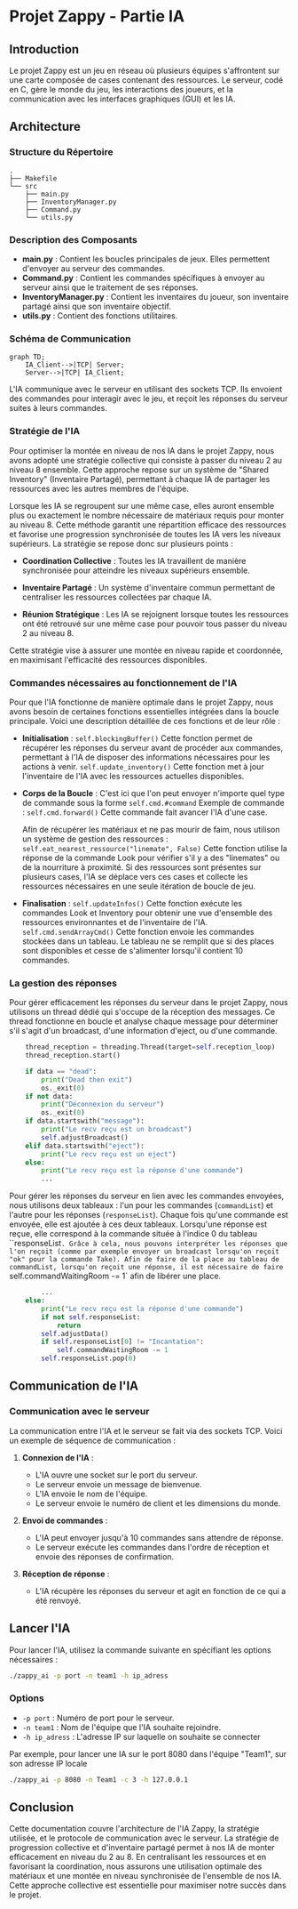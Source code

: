 # Projet Zappy - Partie IA

## Introduction

Le projet Zappy est un jeu en réseau où plusieurs équipes s'affrontent sur une carte composée de cases contenant des ressources. Le serveur, codé en C, gère le monde du jeu, les interactions des joueurs, et la communication avec les interfaces graphiques (GUI) et les IA.

## Architecture

### Structure du Répertoire

```
.
├── Makefile
└── src
    ├── main.py
    ├── InventoryManager.py
    ├── Command.py
    └── utils.py

```

### Description des Composants

- **main.py** : Contient les boucles principales de jeux. Elles permettent d'envoyer au serveur des commandes.
- **Command.py** : Contient les commandes spécifiques à envoyer au serveur ainsi que le traitement de ses réponses.
- **InventoryManager.py** : Contient les inventaires du joueur, son inventaire partagé ainsi que son inventaire objectif.
- **utils.py** : Contient des fonctions utilitaires.

### Schéma de Communication

```mermaid
graph TD;
    IA_Client-->|TCP| Server;
    Server-->|TCP| IA_Client;
```

L'IA communique avec le serveur en utilisant des sockets TCP. Ils envoient des commandes pour interagir avec le jeu, et reçoit les réponses du serveur suites à leurs commandes.

### Stratégie de l'IA

Pour optimiser la montée en niveau de nos IA dans le projet Zappy, nous avons adopté une stratégie collective qui consiste à passer du niveau 2 au niveau 8 ensemble. Cette approche repose sur un système de "Shared Inventory" (Inventaire Partagé), permettant à chaque IA de partager les ressources avec les autres membres de l'équipe.

Lorsque les IA se regroupent sur une même case, elles auront ensemble plus ou exactement le nombre nécessaire de matériaux requis pour monter au niveau 8. Cette méthode garantit une répartition efficace des ressources et favorise une progression synchronisée de toutes les IA vers les niveaux supérieurs. La stratégie se repose donc sur plusieurs points :

- **Coordination Collective** : Toutes les IA travaillent de manière synchronisée pour atteindre les niveaux supérieurs ensemble.

- **Inventaire Partagé** : Un système d'inventaire commun permettant de centraliser les ressources collectées par chaque IA.

- **Réunion Stratégique** : Les IA se rejoignent lorsque toutes les ressources ont été retrouvé sur une même case pour pouvoir tous passer du niveau 2 au niveau 8.

Cette stratégie vise à assurer une montée en niveau rapide et coordonnée, en maximisant l'efficacité des ressources disponibles.

### Commandes nécessaires au fonctionnement de l'IA

Pour que l'IA fonctionne de manière optimale dans le projet Zappy, nous avons besoin de certaines fonctions essentielles intégrées dans la boucle principale. Voici une description détaillée de ces fonctions et de leur rôle :

- **Initialisation** :
    `self.blockingBuffer()`
        Cette fonction permet de récupérer les réponses du serveur avant de procéder aux commandes, permettant à l'IA de disposer des informations nécessaires pour les actions à venir.
    `self.update_inventory()`
        Cette fonction met à jour l'inventaire de l'IA avec les ressources actuelles disponibles.

- **Corps de la Boucle** :
    C'est ici que l'on peut envoyer n'importe quel type de commande sous la forme `self.cmd.#command`
        Exemple de commande : `self.cmd.forward()`
            Cette commande fait avancer l'IA d'une case.

    Afin de récupérer les matériaux et ne pas mourir de faim, nous utilison un système de gestion des ressources :
        `self.eat_nearest_ressource("linemate", False)`
            Cette fonction utilise la réponse de la commande Look pour vérifier s'il y a des "linemates" ou de la nourriture à proximité.
            Si des ressources sont présentes sur plusieurs cases, l'IA se déplace vers ces cases et collecte les ressources nécessaires en une seule itération de boucle de jeu.

- **Finalisation** :
        `self.updateInfos()`
            Cette fonction exécute les commandes Look et Inventory pour obtenir une vue d'ensemble des ressources environnantes et de l'inventaire de l'IA.
        `self.cmd.sendArrayCmd()`
            Cette fonction envoie les commandes stockées dans un tableau. Le tableau ne se remplit que si des places sont disponibles et cesse de s'alimenter lorsqu'il contient 10 commandes.

### La gestion des réponses

Pour gérer efficacement les réponses du serveur dans le projet Zappy, nous utilisons un thread dédié qui s'occupe de la réception des messages. Ce thread fonctionne en boucle et analyse chaque message pour déterminer s'il s'agit d'un broadcast, d'une information d'eject, ou d'une commande.

```py
    thread_reception = threading.Thread(target=self.reception_loop)
    thread_reception.start()
```

```py
    if data == "dead":
        print("Dead then exit")
        os._exit(0)
    if not data:
        print("Déconnexion du serveur")
        os._exit(0)
    if data.startswith("message"):
        print("Le recv reçu est un broadcast")
        self.adjustBroadcast()
    elif data.startswith("eject"):
        print("Le recv reçu est un eject")
    else:
        print("Le recv reçu est la réponse d'une commande")
        ...
```

Pour gérer les réponses du serveur en lien avec les commandes envoyées, nous utilisons deux tableaux : l'un pour les commandes (`commandList`) et l'autre pour les réponses (`responseList`). Chaque fois qu'une commande est envoyée, elle est ajoutée à ces deux tableaux. Lorsqu'une réponse est reçue, elle correspond à la commande située à l'indice 0 du tableau ``responseList`. Grâce à cela, nous pouvons interpréter les réponses que l'on reçoit (comme par exemple envoyer un broadcast lorsqu'on reçoit "ok" pour la commande Take).
Afin de faire de la place au tableau de commandList, lorsqu'on reçoit une réponse, il est nécessaire de faire `self.commandWaitingRoom -= 1` afin de libérer une place.

```py
        ...
    else:
        print("Le recv reçu est la réponse d'une commande")
        if not self.responseList:
            return
        self.adjustData()
        if self.responseList[0] != "Incantation":
            self.commandWaitingRoom -= 1
        self.responseList.pop(0)
```

## Communication de l'IA

### Communication avec le serveur

La communication entre l'IA et le serveur se fait via des sockets TCP. Voici un exemple de séquence de communication :

1. **Connexion de l'IA** :
   - L'IA ouvre une socket sur le port du serveur.
   - Le serveur envoie un message de bienvenue.
   - L'IA envoie le nom de l'équipe.
   - Le serveur envoie le numéro de client et les dimensions du monde.

2. **Envoi de commandes** :
   - L'IA peut envoyer jusqu'à 10 commandes sans attendre de réponse.
   - Le serveur exécute les commandes dans l'ordre de réception et envoie des réponses de confirmation.

2. **Réception de réponse** :
   - L'IA récupère les réponses du serveur et agit en fonction de ce qui a été renvoyé.

## Lancer l'IA

Pour lancer l'IA, utilisez la commande suivante en spécifiant les options nécessaires :

```sh
./zappy_ai -p port -n team1 -h ip_adress
```

### Options

- `-p port` : Numéro de port pour le serveur.
- `-n team1` : Nom de l'équipe que l'IA souhaite rejoindre.
- `-h ip_adress` : L'adresse IP sur laquelle on souhaite se connecter

Par exemple, pour lancer une IA sur le port 8080 dans l'équipe "Team1", sur son adresse IP locale

```sh
./zappy_ai -p 8080 -n Team1 -c 3 -h 127.0.0.1
```

## Conclusion

Cette documentation couvre l'architecture de l'IA Zappy, la stratégie utilisée, et le protocole de communication avec le serveur. La stratégie de progression collective et d'inventaire partagé permet à nos IA de monter efficacement en niveau du 2 au 8. En centralisant les ressources et en favorisant la coordination, nous assurons une utilisation optimale des matériaux et une montée en niveau synchronisée de l'ensemble de nos IA. Cette approche collective est essentielle pour maximiser notre succès dans le projet.
